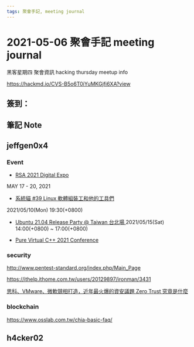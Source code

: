 ```yaml
---
tags: 聚會手記, meeting journal
---
```


2021-05-06 聚會手記 meeting journal
===

黑客星期四 聚會資訊
hacking thursday meetup info

https://hackmd.io/CVS-B5o6T0iYuMKGjfi6XA?view

簽到：
---

筆記 Note
---

## jeffgen0x4

### Event

- [RSA 2021 Digital Expo](https://www.entrust.com/rsa?utm_source=marketo&utm_medium=email&utm_campaign=RSA_2021_Virtual_Conference&nc_sfid=7014w000001mmJ2&mkt_tok=MTA0LVFPWC03NzUAAAF80TClCeRsDmuRRDUK9uZaXdEV4kZ5ZLAExzxSPcYQv4up--crc25U7KcA1Stm_7Y3PFsDVG7bkH9ZnLzF2s77DTAUkSOiijLBAvrxfxpBLg)

MAY 17 - 20, 2021

- [系統貓 #39 Linux 軟體組裝工和他的工具們
](https://skymizer.kktix.cc/events/linuxandtools )

2021/05/10(Mon) 19:30(+0800)

- [Ubuntu 21.04 Release Party @ Taiwan 台北場
](https://ubuntu-tw.kktix.cc/events/urptw2104-tp)
2021/05/15(Sat) 14:00(+0800) ~ 17:00(+0800)


- [Pure Virtual C++ 2021 Conference](https://www.youtube.com/watch?v=tiWYy2EsSNU&feature=youtu.be)







### security

http://www.pentest-standard.org/index.php/Main_Page

https://ithelp.ithome.com.tw/users/20129897/ironman/3431

[思科、VMware、微軟競相打造，近年最火爆的資安議題 Zero Trust 究竟是什麼
](https://kopu.chat/2021/04/17/zero_trust/)

### blockchain

https://www.osslab.com.tw/chia-basic-faq/
## h4cker02